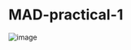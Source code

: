 # MAD-practical-1
![image](https://user-images.githubusercontent.com/110806502/183817624-ddb7cf55-a15b-413e-b6a9-e9bc67d60851.png)


